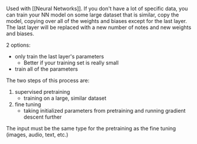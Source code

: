 Used with [[Neural Networks]].
If you don't have a lot of specific data, you can train your NN model on some large dataset that is similar, copy the model, copying over all of the weights and biases except for the last layer. The last layer will be replaced with a new number of notes and new weights and biases. 

2 options:
- only train the last layer's parameters
	- Better if your training set is really small
- train all of the parameters

The two steps of this process are:
1. supervised pretraining
	- training on a large, similar dataset
2. fine tuning
	- taking initialized parameters from pretraining and running gradient descent further

The input must be the same type for the pretraining as the fine tuning (images, audio, text, etc.)